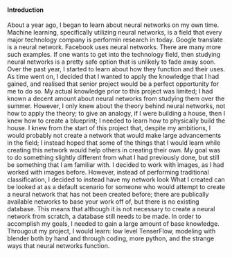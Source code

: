 #### Introduction
  About a year ago, I began to learn about neural networks on my own time. Machine learning, specifically utilizing neural networks, is a field that every major technology company is performin research in today. Google translate is a neural network. Facebook uses neural networks. There are many more such examples. If one wants to get into the technology field, then studying neural networks is a pretty safe option that is unlikely to fade away soon. Over the past year, I started to learn about how they function and their uses. As time went on, I decided that I wanted to apply the knowledge that I had gained, and realised that senior project would be a perfect opportunity for me to do so. My actual knowledge prior to this project was limited; I had known a decent amount about neural networks from studying them over the summer. However, I only knew about the theory behind neural networks, not how to apply the theory; to give an analogy, if I were building a house, then I knew how to create a blueprint; I needed to learn how to physically build the house. 
  I knew from the start of this project that, despite my ambitions, I would probably not create a network that would make large advancements in the field; I instead hoped that some of the things that I would learn while creating this network would help others in creating their own. My goal was to do something slightly different from what I had previously done, but still be something that I am familiar with. I decided to work with images, as I had worked with images before. However, instead of performing traditional classification, I decided to instead have my network look
  What I created can be looked at as a default scenario for someone who would attempt to create a neural network that has not been created before; there are publically available networks to base your work off of, but there is no existing database. This means that although it is not necessary to create a neural network from scratch, a database still needs to be made. 
  In order to accomplish my goals, I needed to gain a large amount of base knowledge. Througout my project, I would learn: low level TenserFlow, modeling with blender both by hand and through coding, more python, and the strange ways that neural networks function.